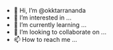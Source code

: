 - 👋 Hi, I’m @okktarrananda
- 👀 I’m interested in ...
- 🌱 I’m currently learning ...
- 💞️ I’m looking to collaborate on ...
- 📫 How to reach me ...

<!---
okktarrananda/okktarrananda is a ✨ special ✨ repository because its `README.md` (this file) appears on your GitHub profile.
You can click the Preview link to take a look at your changes.
--->
